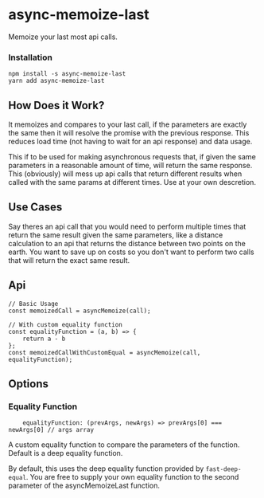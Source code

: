 # async-memoize-last

Memoize your last most api calls.

### Installation

```
npm install -s async-memoize-last
yarn add async-memoize-last
```

## How Does it Work?

It memoizes and compares to your last call, if the parameters are exactly the same then it will resolve the promise with the previous response. This reduces load time (not having to wait for an api response) and data usage.

This if to be used for making asynchronous requests that, if given the same parameters in a reasonable amount of time, will return the same response. This (obviously) will mess up api calls that return different results when called with the same params at different times. Use at your own descretion.

## Use Cases

Say theres an api call that you would need to perform multiple times that return the same result given the same parameters, like a distance calculation to an api that returns the distance between two points on the earth. You want to save up on costs so you don't want to perform two calls that will return the exact same result.

## Api

```
// Basic Usage
const memoizedCall = asyncMemoize(call);

// With custom equality function
const equalityFunction = (a, b) => {
    return a - b
};
const memoizedCallWithCustomEqual = asyncMemoize(call, equalityFunction);
```

## Options

### Equality Function

```
    equalityFunction: (prevArgs, newArgs) => prevArgs[0] === newArgs[0] // args array
```

A custom equality function to compare the parameters of the function. Default is a deep equality function.

By default, this uses the deep equality function provided by `fast-deep-equal`. You are free to supply your own equality function to the second parameter of the asyncMemoizeLast function.
